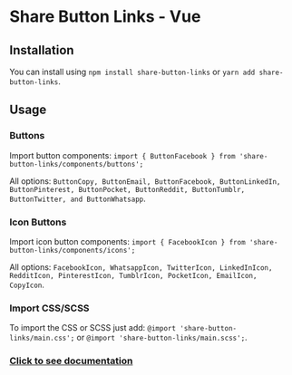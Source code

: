 # Share Button Links - Vue

## Installation

You can install using `npm install share-button-links` or `yarn add share-button-links`.

## Usage

### Buttons

Import button components: `import { ButtonFacebook } from 'share-button-links/components/buttons';`

All options: `ButtonCopy, ButtonEmail, ButtonFacebook, ButtonLinkedIn, ButtonPinterest, ButtonPocket, ButtonReddit, ButtonTumblr, ButtonTwitter, and ButtonWhatsapp`.

### Icon Buttons

Import icon button components: `import { FacebookIcon } from 'share-button-links/components/icons';`

All options: `FacebookIcon, WhatsappIcon, TwitterIcon, LinkedInIcon, RedditIcon, PinterestIcon, TumblrIcon, PocketIcon, EmailIcon, CopyIcon`.

### Import CSS/SCSS

To import the CSS or SCSS just add: `@import 'share-button-links/main.css';` or `@import 'share-button-links/main.scss';`.

### [Click to see documentation](https://share-button-links.netlify.app)